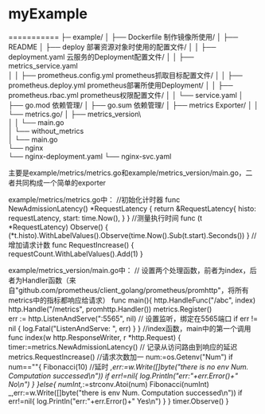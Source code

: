 # myExample
===========
├─ example/
│  ├── Dockerfile                   制作镜像所使用/
│  ├── README
│  ├── deploy                       部署资源对象时使用的配置文件/
│  │   ├── deployment.yaml          云服务的Deployment配置文件/
│  │   ├── metrics_service.yaml     
│  │   ├── prometheus.config.yml    prometheus抓取目标配置文件/
│  │   ├── prometheus.deploy.yml    prometheus部署所使用Deployment/
│  │   ├── prometheus.rbac.yml      prometheus权限配置文件/
│  │   └── service.yaml
│  ├── go.mod                       依赖管理/
│  ├── go.sum                       依赖管理/
│  ├── metrics                      Exporter/
│  │   └── metrics.go/
│  ├── metrics_version\             
│  │   └── main.go\
│  └── without_metrics             \
│      └── main.go\
└── nginx   
    └── nginx-deployment.yaml
    └── nginx-svc.yaml
    
    
    
主要是example/metrics/metrics.go和example/metrics_version/main.go，二者共同构成一个简单的exporter

example/metrics/metrics.go中：
//初始化计时器
func NewAdmissionLatency() *RequestLatency {
	return &RequestLatency{
		histo: requestLatency,
		start: time.Now(),
	}
}
//测量执行时间
func (t *RequestLatency) Observe() {
	(*t.histo).WithLabelValues().Observe(time.Now().Sub(t.start).Seconds())
}
//增加请求计数
func RequestIncrease() {
	requestCount.WithLabelValues().Add(1)
}


example/metrics_version/main.go中：
// 设置两个处理函数，前者为index，后者为Handler函数（来自"github.com/prometheus/client_golang/prometheus/promhttp"，将所有metrics中的指标都响应给请求）
func main(){
	http.HandleFunc("/abc", index)
	http.Handle("/metrics", promhttp.Handler())
	metrics.Register()	
	err := http.ListenAndServe(":5565", nil) // 设置监听，绑定在5565端口
	if err != nil {
		log.Fatal("ListenAndServe: ", err)
	}
}
//index函数，main中的第一个调用
func index(w http.ResponseWriter, r *http.Request) {
	timer:=metrics.NewAdmissionLatency()	// 记录从访问路由到响应的延迟
	metrics.RequestIncrease()	//请求次数加一
	num:=os.Getenv("Num")
	if num==""{
		Fibonacci(10)	//延时
		_,err:=w.Write([]byte("there is no env Num. Computation successed\n"))
		if err!=nil{
			log.Println("err:"+err.Error()+" No\n")
		}
	}else{
		numInt,_:=strconv.Atoi(num)
		Fibonacci(numInt)
		_,err:=w.Write([]byte("there is env Num. Computation successed\n"))
		if err!=nil{
			log.Println("err:"+err.Error()+" Yes\n")
		}
	}
	timer.Observe()
}


